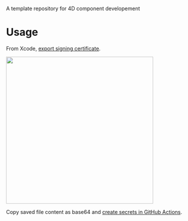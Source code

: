 A template repository for 4D component developement

# Usage

From Xcode, [export signing certificate](https://help.apple.com/xcode/mac/current/#/dev154b28f09).

<img src="https://github.com/miyako/4d-template-component-cicd/assets/1725068/f5a70c38-ace0-424b-a62a-40c058ea1667" width="auto" height="400px" />

Copy saved file content as base64 and [create secrets in GitHub Actions](https://docs.github.com/en/actions/security-guides/using-secrets-in-github-actions).
